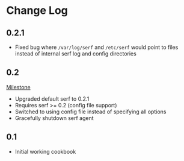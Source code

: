 Change Log
==========

0.2.1
-----

 * Fixed bug where `/var/log/serf` and `/etc/serf` would point to files instead of internal serf log and config directories

0.2
---

[Milestone](https://github.com/bbaugher/serf/issues?milestone=1&state=closed)

 * Upgraded default serf to 0.2.1
 * Requires serf >= 0.2 (config file support)
 * Switched to using config file instead of specifying all options
 * Gracefully shutdown serf agent

0.1
---

 * Initial working cookbook